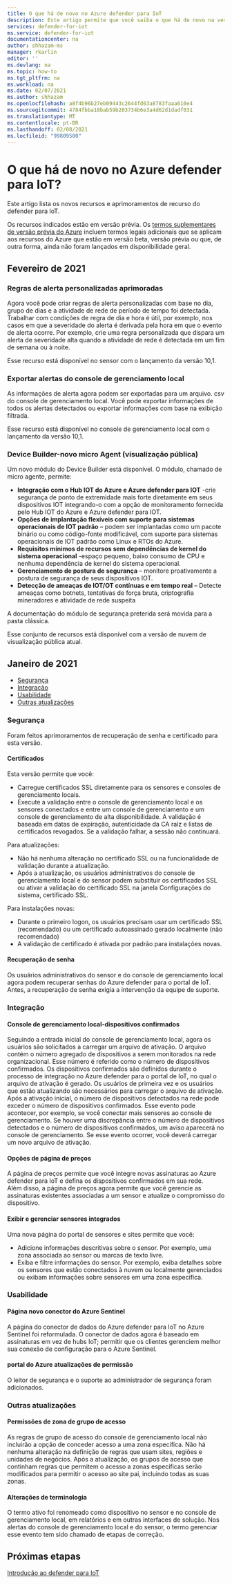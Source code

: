 ```yaml
---
title: O que há de novo no Azure defender para IoT
description: Este artigo permite que você saiba o que há de novo na versão mais recente do defender para IoT.
services: defender-for-iot
ms.service: defender-for-iot
documentationcenter: na
author: shhazam-ms
manager: rkarlin
editor: ''
ms.devlang: na
ms.topic: how-to
ms.tgt_pltfrm: na
ms.workload: na
ms.date: 02/07/2021
ms.author: shhazam
ms.openlocfilehash: a8f4b96b27eb09443c2644fd63a8783faaa610e4
ms.sourcegitcommit: 4784fbba18bab59b203734b6e3a4d62d1dadf031
ms.translationtype: MT
ms.contentlocale: pt-BR
ms.lasthandoff: 02/08/2021
ms.locfileid: "99809500"
---
```

# <a name="whats-new-in-azure-defender-for-iot"></a>O que há de novo no Azure defender para IoT?

Este artigo lista os novos recursos e aprimoramentos de recurso do defender para IoT.

Os recursos indicados estão em versão prévia. Os [termos suplementares de versão prévia do Azure](https://azure.microsoft.com/support/legal/preview-supplemental-terms/) incluem termos legais adicionais que se aplicam aos recursos do Azure que estão em versão beta, versão prévia ou que, de outra forma, ainda não foram lançados em disponibilidade geral.
## <a name="february-2021"></a>Fevereiro de 2021

### <a name="enhanced-custom-alert-rules"></a>Regras de alerta personalizadas aprimoradas

Agora você pode criar regras de alerta personalizadas com base no dia, grupo de dias e a atividade de rede de período de tempo foi detectada.  Trabalhar com condições de regra de dia e hora é útil, por exemplo, nos casos em que a severidade do alerta é derivada pela hora em que o evento de alerta ocorre. Por exemplo, crie uma regra personalizada que dispara um alerta de severidade alta quando a atividade de rede é detectada em um fim de semana ou à noite.

Esse recurso está disponível no sensor com o lançamento da versão 10,1.

### <a name="export-alerts-from-on-premises-management-console"></a>Exportar alertas do console de gerenciamento local

As informações de alerta agora podem ser exportadas para um arquivo. csv do console de gerenciamento local. Você pode exportar informações de todos os alertas detectados ou exportar informações com base na exibição filtrada.

Esse recurso está disponível no console de gerenciamento local com o lançamento da versão 10,1.
### <a name="device-builder---new-micro-agent-public-preview"></a>Device Builder-novo micro Agent (visualização pública)

Um novo módulo do Device Builder está disponível. O módulo, chamado de micro agente, permite:

- **Integração com o Hub IOT do Azure e Azure defender para IOT** -crie segurança de ponto de extremidade mais forte diretamente em seus dispositivos IOT integrando-o com a opção de monitoramento fornecida pelo Hub IOT do Azure e Azure defender para IOT.
- **Opções de implantação flexíveis com suporte para sistemas operacionais de IOT padrão** – podem ser implantadas como um pacote binário ou como código-fonte modificável, com suporte para sistemas operacionais de IOT padrão como Linux e RTOs do Azure.
- **Requisitos mínimos de recursos sem dependências de kernel do sistema operacional** -espaço pequeno, baixo consumo de CPU e nenhuma dependência de kernel do sistema operacional.
- **Gerenciamento de postura de segurança** – monitore proativamente a postura de segurança de seus dispositivos IOT.
- **Detecção de ameaças de IOT/OT contínuas e em tempo real** – Detecte ameaças como botnets, tentativas de força bruta, criptografia mineradores e atividade de rede suspeita

A documentação do módulo de segurança preterida será movida para a pasta clássica.

Esse conjunto de recursos está disponível com a versão de nuvem de visualização pública atual.

## <a name="january-2021"></a>Janeiro de 2021

- [Segurança](#security)
- [Integração](#onboarding)
- [Usabilidade](#usability)
- [Outras atualizações](#other-updates)
### <a name="security"></a>Segurança

Foram feitos aprimoramentos de recuperação de senha e certificado para esta versão.

#### <a name="certificates"></a>Certificados
  
Esta versão permite que você:

- Carregue certificados SSL diretamente para os sensores e consoles de gerenciamento locais.
- Execute a validação entre o console de gerenciamento local e os sensores conectados e entre um console de gerenciamento e um console de gerenciamento de alta disponibilidade. A validação é baseada em datas de expiração, autenticidade da CA raiz e listas de certificados revogados.  Se a validação falhar, a sessão não continuará.

Para atualizações:

- Não há nenhuma alteração no certificado SSL ou na funcionalidade de validação durante a atualização.
- Após a atualização, os usuários administrativos do console de gerenciamento local e do sensor podem substituir os certificados SSL ou ativar a validação do certificado SSL na janela Configurações do sistema, certificado SSL.  

Para instalações novas:

- Durante o primeiro logon, os usuários precisam usar um certificado SSL (recomendado) ou um certificado autoassinado gerado localmente (não recomendado)
- A validação de certificado é ativada por padrão para instalações novas.

#### <a name="password-recovery"></a>Recuperação de senha
  
Os usuários administrativos do sensor e do console de gerenciamento local agora podem recuperar senhas do Azure defender para o portal de IoT. Antes, a recuperação de senha exigia a intervenção da equipe de suporte.

### <a name="onboarding"></a>Integração

#### <a name="on-premises-management-console---committed-devices"></a>Console de gerenciamento local-dispositivos confirmados

Seguindo a entrada inicial do console de gerenciamento local, agora os usuários são solicitados a carregar um arquivo de ativação. O arquivo contém o número agregado de dispositivos a serem monitorados na rede organizacional. Esse número é referido como o número de dispositivos confirmados.
Os dispositivos confirmados são definidos durante o processo de integração no Azure defender para o portal de IoT, no qual o arquivo de ativação é gerado.
Os usuários de primeira vez e os usuários que estão atualizando são necessários para carregar o arquivo de ativação.
Após a ativação inicial, o número de dispositivos detectados na rede pode exceder o número de dispositivos confirmados. Esse evento pode acontecer, por exemplo, se você conectar mais sensores ao console de gerenciamento. Se houver uma discrepância entre o número de dispositivos detectados e o número de dispositivos confirmados, um aviso aparecerá no console de gerenciamento. Se esse evento ocorrer, você deverá carregar um novo arquivo de ativação.

#### <a name="pricing-page-options"></a>Opções de página de preços

A página de preços permite que você integre novas assinaturas ao Azure defender para IoT e defina os dispositivos confirmados em sua rede.  
Além disso, a página de preços agora permite que você gerencie as assinaturas existentes associadas a um sensor e atualize o compromisso do dispositivo.

#### <a name="view-and-manage-onboarded-sensors"></a>Exibir e gerenciar sensores integrados

Uma nova página do portal de sensores e sites permite que você:

- Adicione informações descritivas sobre o sensor. Por exemplo, uma zona associada ao sensor ou marcas de texto livre.
- Exiba e filtre informações do sensor. Por exemplo, exiba detalhes sobre os sensores que estão conectados à nuvem ou localmente gerenciados ou exibam informações sobre sensores em uma zona específica.  

### <a name="usability"></a>Usabilidade

#### <a name="azure-sentinel-new-connector-page"></a>Página novo conector do Azure Sentinel

A página do conector de dados do Azure defender para IoT no Azure Sentinel foi reformulada. O conector de dados agora é baseado em assinaturas em vez de hubs IoT; permitir que os clientes gerenciem melhor sua conexão de configuração para o Azure Sentinel.

#### <a name="azure-portal-permission-updates"></a>portal do Azure atualizações de permissão  

O leitor de segurança e o suporte ao administrador de segurança foram adicionados.

### <a name="other-updates"></a>Outras atualizações

#### <a name="access-group---zone-permissions"></a>Permissões de zona de grupo de acesso
  
As regras de grupo de acesso do console de gerenciamento local não incluirão a opção de conceder acesso a uma zona específica. Não há nenhuma alteração na definição de regras que usam sites, regiões e unidades de negócios.   Após a atualização, os grupos de acesso que continham regras que permitem o acesso a zonas específicas serão modificados para permitir o acesso ao site pai, incluindo todas as suas zonas.

#### <a name="terminology-changes"></a>Alterações de terminologia

O termo ativo foi renomeado como dispositivo no sensor e no console de gerenciamento local, em relatórios e em outras interfaces de solução.
Nos alertas do console de gerenciamento local e do sensor, o termo gerenciar esse evento tem sido chamado de etapas de correção.

## <a name="next-steps"></a>Próximas etapas

[Introdução ao defender para IoT](getting-started.md)
